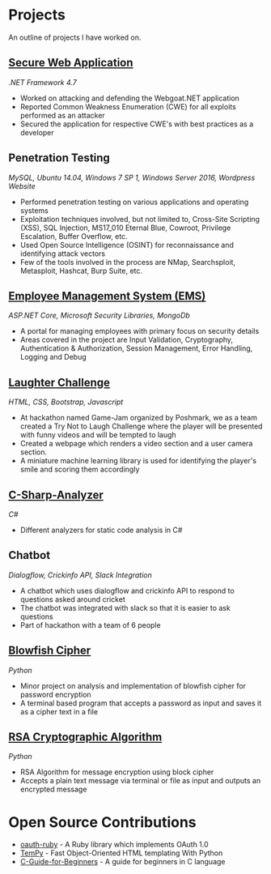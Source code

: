 # Projects
An outline of projects I have worked on.

## [Secure Web Application](https://github.com/iamibi/Webgoat.NET)
*.NET Framework 4.7*
* Worked on attacking and defending the Webgoat.NET application
* Reported Common Weakness Enumeration (CWE) for all exploits performed as an attacker
* Secured the application for respective CWE's with best practices as a developer

## Penetration Testing
*MySQL, Ubuntu 14.04, Windows 7 SP 1, Windows Server 2016, Wordpress Website*
* Performed penetration testing on various applications and operating systems
* Exploitation techniques involved, but not limited to, Cross-Site Scripting (XSS), SQL Injection, MS17_010 Eternal
Blue, Cowroot, Privilege Escalation, Buffer Overflow, etc.
* Used Open Source Intelligence (OSINT) for reconnaissance and identifying attack vectors
* Few of the tools involved in the process are NMap, Searchsploit, Metasploit, Hashcat, Burp Suite, etc.

## [Employee Management System (EMS)](https://github.com/iamibi/EMS)
*ASP.NET Core, Microsoft Security Libraries, MongoDb*
* A portal for managing employees with primary focus on security details
* Areas covered in the project are Input Validation, Cryptography, Authentication & Authorization, Session Management, Error Handling, Logging and Debug

## [Laughter Challenge](https://github.com/harshmandalgi/laugh-challenge)
*HTML, CSS, Bootstrap, Javascript*
* At hackathon named Game-Jam organized by Poshmark, we as a team created a Try Not to Laugh Challenge where the player will be presented with funny videos and will be tempted to laugh
* Created a webpage which renders a video section and a user camera section.
* A miniature machine learning library is used for identifying the player's smile and scoring them accordingly

## [C-Sharp-Analyzer](https://github.com/iamibi/C-Sharp-Analyzer)
*C#*
* Different analyzers for static code analysis in C#

## Chatbot
*Dialogflow, Crickinfo API, Slack Integration*
* A chatbot which uses dialogflow and crickinfo API to respond to questions asked around cricket
* The chatbot was integrated with slack so that it is easier to ask questions
* Part of hackathon with a team of 6 people

## [Blowfish Cipher](https://github.com/iamibi/Blowfish-Cipher)
*Python*
* Minor project on analysis and implementation of blowfish cipher for password encryption
* A terminal based program that accepts a password as input and saves it as a cipher text in a file

## [RSA Cryptographic Algorithm](https://github.com/iamibi/RSA-Cryptographic-Algorithm)
*Python*
* RSA Algorithm for message encryption using block cipher
* Accepts a plain text message via terminal or file as input and outputs an encrypted message
#
# Open Source Contributions
* [oauth-ruby](https://github.com/oauth-xx/oauth-ruby) - A Ruby library which implements OAuth 1.0
* [TemPy](https://github.com/Hrabal/TemPy) - Fast Object-Oriented HTML templating With Python
* [C-Guide-for-Beginners](https://github.com/OpenGuide/C-Guide-for-Beginners) - A guide for beginners in C language

